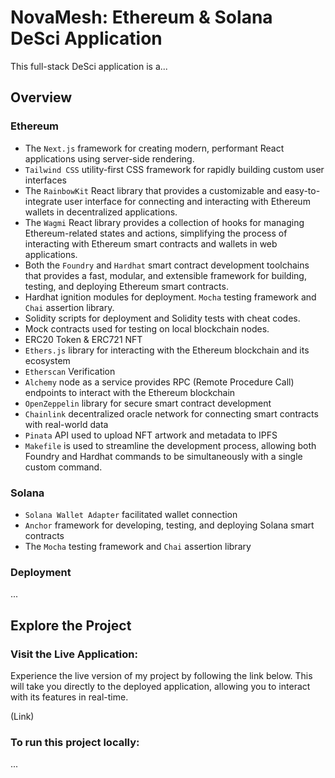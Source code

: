 # NovaMesh: Ethereum & Solana DeSci Application

This full-stack DeSci application is a...

## Overview

### Ethereum

* The `Next.js` framework for creating modern, performant React applications using server-side rendering.
* `Tailwind CSS` utility-first CSS framework for rapidly building custom user interfaces
* The `RainbowKit` React library that provides a customizable and easy-to-integrate user interface for connecting and interacting with Ethereum wallets in decentralized applications.
* The `Wagmi` React library provides a collection of hooks for managing Ethereum-related states and actions, simplifying the process of interacting with Ethereum smart contracts and wallets in web applications.
* Both the `Foundry` and `Hardhat` smart contract development toolchains that provides a fast, modular, and extensible framework for building, testing, and deploying Ethereum smart contracts.
* Hardhat ignition modules for deployment. `Mocha` testing framework and `Chai` assertion library.
* Solidity scripts for deployment and Solidity tests with cheat codes.
* Mock contracts used for testing on local blockchain nodes.
* ERC20 Token & ERC721 NFT
* `Ethers.js` library for interacting with the Ethereum blockchain and its ecosystem
* `Etherscan` Verification
* `Alchemy` node as a service provides RPC (Remote Procedure Call) endpoints to interact with the Ethereum blockchain
* `OpenZeppelin` library for secure smart contract development
* `Chainlink` decentralized oracle network for connecting smart contracts with real-world data
* `Pinata` API used to upload NFT artwork and metadata to IPFS
* `Makefile` is used to streamline the development process, allowing both Foundry and Hardhat commands to be simultaneously with a single custom command.

### Solana

* `Solana Wallet Adapter` facilitated wallet connection
* `Anchor` framework for developing, testing, and deploying Solana smart contracts
* The `Mocha` testing framework and `Chai` assertion library

### Deployment

...

## Explore the Project

### Visit the Live Application:

Experience the live version of my project by following the link below. This will take you directly to the deployed application, allowing you to interact with its features in real-time.

(Link)

### To run this project locally:

...
